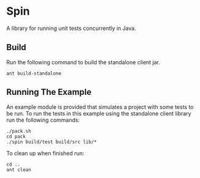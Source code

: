 # Spin

A library for running unit tests concurrently in Java.

## Build

Run the following command to build the standalone client jar.
```shell
ant build-standalone
```

## Running The Example

An example module is provided that simulates a project with some tests to be run. To run the tests in this example using the standalone client library run the following commands:

```shell
./pack.sh
cd pack
./spin build/test build/src lib/*
```

To clean up when finished run:

```shell
cd ..
ant clean
```
